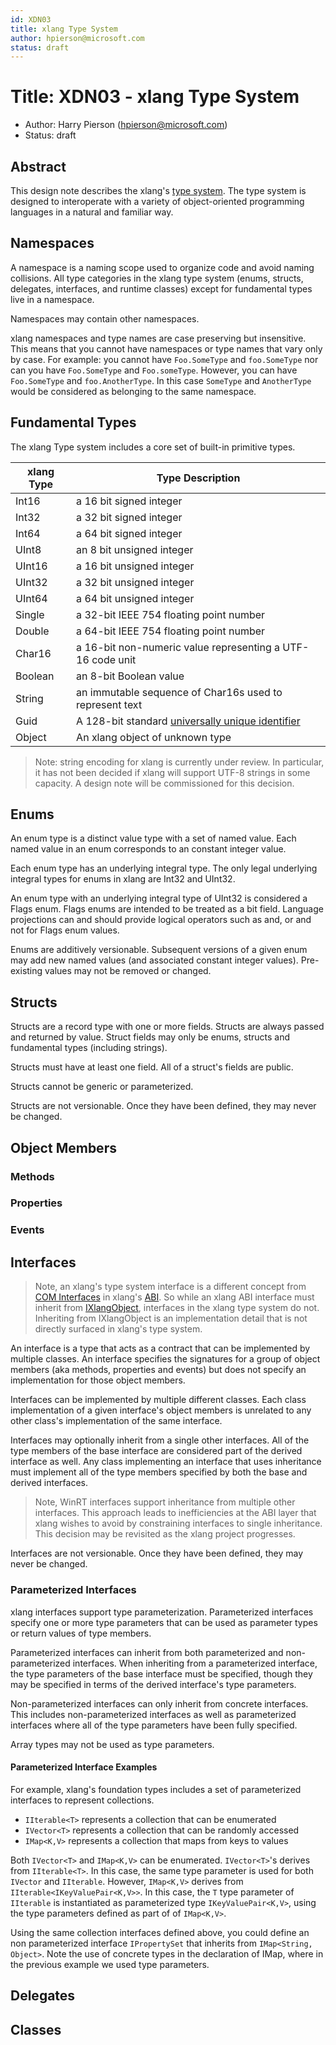 ```yaml
---
id: XDN03
title: xlang Type System
author: hpierson@microsoft.com
status: draft
---
```


# Title: XDN03 - xlang Type System

- Author: Harry Pierson (hpierson@microsoft.com)
- Status: draft

## Abstract

This design note describes the xlang's [type system](https://en.wikipedia.org/wiki/Type_system).
The type system is designed to interoperate with a variety of object-oriented programming
languages in a natural and familiar way.

## Namespaces

A namespace is a naming scope used to organize code and avoid naming collisions. All type
categories in the xlang type system (enums, structs, delegates, interfaces, and runtime classes)
except for fundamental types live in a namespace.

Namespaces may contain other namespaces.

xlang namespaces and type names are case preserving but insensitive. This means that you cannot
have namespaces or type names that vary only by case. For example: you cannot have `Foo.SomeType`
and `foo.SomeType` nor can you have `Foo.SomeType` and `Foo.someType`. However, you can have
`Foo.SomeType` and `foo.AnotherType`. In this case `SomeType` and `AnotherType` would be considered
as belonging to the same namespace.

## Fundamental Types

The xlang Type system includes a core set of built-in primitive types.

xlang Type | Type Description
---------- | ----------------------------------------------------------
Int16      | a 16 bit signed integer
Int32      | a 32 bit signed integer
Int64      | a 64 bit signed integer
UInt8      | an 8 bit unsigned integer
UInt16     | a 16 bit unsigned integer
UInt32     | a 32 bit unsigned integer
UInt64     | a 64 bit unsigned integer
Single     | a 32-bit IEEE 754 floating point number
Double     | a 64-bit IEEE 754 floating point number
Char16     | a 16-bit non-numeric value representing a UTF-16 code unit
Boolean    | an 8-bit Boolean value
String     | an immutable sequence of Char16s used to represent text
Guid       | A 128-bit standard [universally unique identifier](https://en.wikipedia.org/wiki/Universally_unique_identifier)
Object     | An xlang object of unknown type

> Note: string encoding for xlang is currently under review. In particular, it has not been decided
if xlang will support UTF-8 strings in some capacity. A design note will be commissioned for this
decision.

## Enums

An enum type is a distinct value type with a set of named value. Each named value in an enum
corresponds to an constant integer value.

Each enum type has an underlying integral type. The only legal underlying integral types for enums
in xlang are Int32 and UInt32.

An enum type with an underlying integral type of UInt32 is considered a Flags enum. Flags enums
are intended to be treated as a bit field. Language projections can and should provide logical
operators such as and, or and not for Flags enum values.

Enums are additively versionable. Subsequent versions of a given enum may add new named values (and
associated constant integer values). Pre-existing values may not be removed or changed.

## Structs

Structs are a record type with one or more fields. Structs are always passed and returned by value.
Struct fields may only be enums, structs and fundamental types (including strings).

Structs must have at least one field. All of a struct's fields are public.

Structs cannot be generic or parameterized.

Structs are not versionable. Once they have been defined, they may never be changed.

## Object Members

### Methods

### Properties

### Events

## Interfaces

> Note, an xlang's type system interface is a different concept from
[COM Interfaces](XDN05%20-%20xlang%20Binary%20Interface.md#com-interfaces) in xlang's
[ABI](XDN05%20-%20xlang%20Binary%20Interface.md).
So while an xlang ABI interface must inherit from
[IXlangObject](XDN05%20-%20xlang%20Binary%20Interface.md#ixlangobject), interfaces in the xlang
type system do not. Inheriting from IXlangObject is an implementation detail that is not directly
surfaced in xlang's type system.

An interface is a type that acts as a contract that can be implemented by multiple classes. An
interface specifies the signatures for a group of object members (aka methods, properties and
events) but does not specify an implementation for those object members.

Interfaces can be implemented by multiple different classes. Each class implementation of a given
interface's object members is unrelated to any other class's implementation of the same interface.

Interfaces may optionally inherit from a single other interfaces. All of the type members of the
base interface are considered part of the derived interface as well. Any class implementing an
interface that uses inheritance must implement all of the type members specified by both the base
and derived interfaces.

> Note, WinRT interfaces support inheritance from multiple other interfaces. This approach leads to
inefficiencies at the ABI layer that xlang wishes to avoid by constraining interfaces to single
inheritance. This decision may be revisited as the xlang project progresses.

Interfaces are not versionable. Once they have been defined, they may never be changed.

### Parameterized Interfaces

xlang interfaces support type parameterization. Parameterized interfaces specify one or more type
parameters that can be used as parameter types or return values of type members.

Parameterized interfaces can inherit from both parameterized and non-parameterized interfaces.
When inheriting from a parameterized interface, the type parameters of the base interface must
be specified, though they may be specified in terms of the derived interface's type parameters.

Non-parameterized interfaces can only inherit from concrete interfaces. This includes
non-parameterized interfaces as  well as parameterized interfaces where all of the type parameters
have been fully specified.

Array types may not be used as type parameters.

#### Parameterized Interface Examples

For example, xlang's foundation types includes a set of parameterized interfaces to represent
collections.

- `IIterable<T>` represents a collection that can be enumerated
- `IVector<T>` represents a collection that can be randomly accessed
- `IMap<K,V>` represents a collection that maps from keys to values

Both `IVector<T>` and `IMap<K,V>` can be enumerated. `IVector<T>`'s derives from `IIterable<T>`.
In this case, the same type parameter is used for both `IVector` and `IIterable`. However,
`IMap<K,V>` derives from `IIterable<IKeyValuePair<K,V>>`. In this case, the `T` type parameter of
`IIterable` is instantiated as parameterized type `IKeyValuePair<K,V>`, using the type parameters
defined as part of of `IMap<K,V>`.

Using the same collection interfaces defined above, you could define an non parameterized interface
`IPropertySet` that inherits from `IMap<String, Object>`. Note the use of concrete types in the
declaration of IMap, where in the previous example we used type parameters.

## Delegates

## Classes